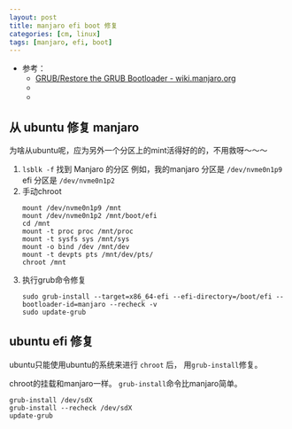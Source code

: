 ```yaml
---
layout: post
title: manjaro efi boot 修复
categories: [cm, linux]
tags: [manjaro, efi, boot]
---
```


* 参考： 
  * [GRUB/Restore the GRUB Bootloader - wiki.manjaro.org](https://wiki.manjaro.org/index.php/Restore_the_GRUB_Bootloader)
  * []()
  * []()




## 从 ubuntu 修复 manjaro

为啥从ubuntu呢，应为另外一个分区上的mint活得好的的，不用救呀～～～

1. `lsblk -f` 找到 Manjaro 的分区
    例如，我的manjaro 分区是 `/dev/nvme0n1p9` efi 分区是 `/dev/nvme0n1p2`
1. 手动chroot
    ~~~
    mount /dev/nvme0n1p9 /mnt
    mount /dev/nvme0n1p2 /mnt/boot/efi
    cd /mnt
    mount -t proc proc /mnt/proc
    mount -t sysfs sys /mnt/sys
    mount -o bind /dev /mnt/dev
    mount -t devpts pts /mnt/dev/pts/
    chroot /mnt
    ~~~
1. 执行grub命令修复
    ~~~
    sudo grub-install --target=x86_64-efi --efi-directory=/boot/efi --bootloader-id=manjaro --recheck -v
    sudo update-grub
    ~~~


## ubuntu efi 修复

ubuntu只能使用ubuntu的系统来进行 `chroot` 后， 用`grub-install`修复。

chroot的挂载和manjaro一样。 `grub-install`命令比manjaro简单。

~~~
grub-install /dev/sdX
grub-install --recheck /dev/sdX
update-grub
~~~








































